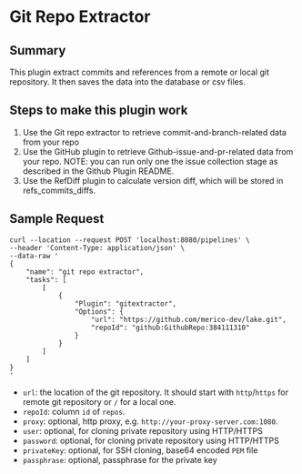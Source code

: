 # Git Repo Extractor

## Summary
This plugin extract commits and references from a remote or local git repository. It then saves the data into the database or csv files.

## Steps to make this plugin work

1. Use the Git repo extractor to retrieve commit-and-branch-related data from your repo
2. Use the GitHub plugin to retrieve Github-issue-and-pr-related data from your repo. NOTE: you can run only one the issue collection stage as described in the Github Plugin README.
3. Use the RefDiff plugin to calculate version diff, which will be stored in refs_commits_diffs.

## Sample Request

```
curl --location --request POST 'localhost:8080/pipelines' \
--header 'Content-Type: application/json' \
--data-raw '
{
    "name": "git repo extractor",
    "tasks": [
        [
            {
                "Plugin": "gitextractor",
                "Options": {
                    "url": "https://github.com/merico-dev/lake.git",
                    "repoId": "github:GithubRepo:384111310"
                }
            }
        ]
    ]
}
'
```
- `url`: the location of the git repository. It should start with `http`/`https` for remote git repository or `/` for a local one.
- `repoId`: column `id` of  `repos`.
- `proxy`: optional, http proxy, e.g. `http://your-proxy-server.com:1080`.
- `user`: optional, for cloning private repository using HTTP/HTTPS
- `password`: optional, for cloning private repository using HTTP/HTTPS
- `privateKey`: optional, for SSH cloning, base64 encoded `PEM` file
- `passphrase`: optional, passphrase for the private key
